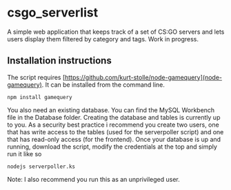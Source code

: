 # csgo_serverlist
A simple web application that keeps track of a set of CS:GO servers and lets users display them filtered by category and tags. Work in progress.
## Installation instructions
The script requires [https://github.com/kurt-stolle/node-gamequery](node-gamequery). It can be installed from the command line.
```shell
npm install gamequery
```
You also need an existing database. You can find the MySQL Workbench file in the Database folder. Creating the database and tables is currently up to you. As a security best practice i recommend you create two users, one that has write access to the tables (used for the serverpoller script) and one that has read-only access (for the frontend).
Once your database is up and running, download the script, modify the credentials at the top and simply run it like so
```shell
nodejs serverpoller.ks
```
Note: I also recommend you run this as an unprivileged user.